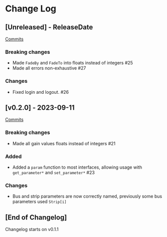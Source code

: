 # Change Log

<!-- next-header -->

## [Unreleased] - ReleaseDate

[Commits](https://github.com/Emilgardis/voicemeeter-sdk-rs/compare/v0.2.0...Unreleased)

### Breaking changes

* Made `FadeBy` and `FadeTo` into floats instead of integers #25
* Made all errors non-exhaustive #27

### Changes

* Fixed login and logout. #26

## [v0.2.0] - 2023-09-11

[Commits](https://github.com/Emilgardis/voicemeeter-sdk-rs/compare/v0.1.1...v0.2.0)

### Breaking changes

* Made all gain values floats instead of integers #21

### Added

* Added a `param` function to most interfaces, allowing usage with `get_parameter*` and `set_parameter*` #23

### Changes

* Bus and strip parameters are now correctly named, previously some bus parameters used `Strip[i]`

## [End of Changelog]

Changelog starts on v0.1.1